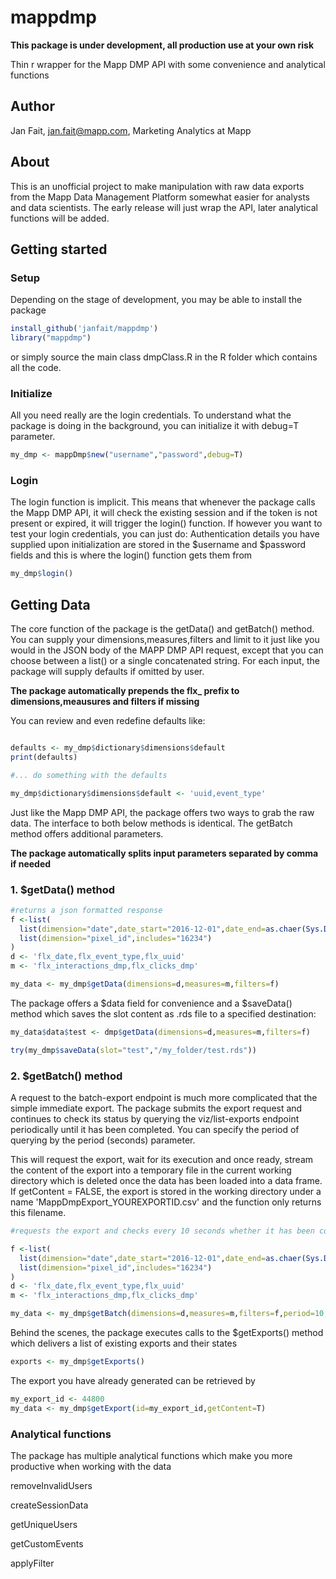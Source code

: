 # mappdmp

**This package is under development, all production use at your own risk**

Thin r wrapper for the Mapp DMP API with some convenience and analytical functions

## Author
Jan Fait, jan.fait@mapp.com,
Marketing Analytics at Mapp

## About
This is an unofficial project to make manipulation with raw data exports from the Mapp Data Management Platform somewhat easier for
analysts and data scientists. The early release will just wrap the API, later analytical functions will be added.

## Getting started


### Setup
Depending on the stage of development, you may be able to install the package 
```r
install_github('janfait/mappdmp')
library("mappdmp")
```
or simply source the main class dmpClass.R in the R folder which contains all the code.


### Initialize
All you need really are the login credentials. To understand what the package is doing in the background, you can initialize it 
with debug=T parameter. 
```r
my_dmp <- mappDmp$new("username","password",debug=T)
```
### Login
The login function is implicit. This means that whenever the package calls the Mapp DMP API, it will check the existing session and if the token is not present or expired, it will trigger the login() function. If however you want to test your login credentials, you can just do:
Authentication details you have supplied upon initialization are stored in the $username and $password fields and this is where the login() function gets them from
```r
my_dmp$login()
```

## Getting Data

The core function of the package is the getData() and getBatch() method.
You can supply your dimensions,measures,filters and limit to it just like you would in the JSON body of the MAPP DMP API request, except that you can choose between a list() or a single concatenated string. For each input, the package will supply defaults if omitted by user.

**The package automatically prepends the flx_ prefix to dimensions,meausures and filters if missing**

You can review and even redefine defaults like:

```r

defaults <- my_dmp$dictionary$dimensions$default
print(defaults)

#... do something with the defaults

my_dmp$dictionary$dimensions$default <- 'uuid,event_type'

```

Just like the Mapp DMP API, the package offers two ways to grab the raw data. The interface to both below methods is identical. The getBatch method offers additional parameters.

**The package automatically splits input parameters separated by comma if needed**

### 1. $getData() method


```r
#returns a json formatted response
f <-list(
  list(dimension="date",date_start="2016-12-01",date_end=as.chaer(Sys.Date())),
  list(dimension="pixel_id",includes="16234")
)
d <- 'flx_date,flx_event_type,flx_uuid'
m <- 'flx_interactions_dmp,flx_clicks_dmp'

my_data <- my_dmp$getData(dimensions=d,measures=m,filters=f)
```

The package offers a $data field for convenience and a $saveData() method which saves the slot content as .rds file to a specified destination:

```r
my_data$data$test <- dmp$getData(dimensions=d,measures=m,filters=f)

try(my_dmp$saveData(slot="test","/my_folder/test.rds"))

```

### 2. $getBatch() method

A request to the batch-export endpoint is much more complicated that the simple immediate export. The package submits the export request and continues to check its status by querying the viz/list-exports endpoint periodically until it has been completed.
You can specify the period of querying by the period (seconds) parameter.

This will request the export, wait for its execution and once ready, stream the content of the export into a temporary file in the current working directory which is deleted once the data has been loaded into a data frame.
If getContent = FALSE, the export is stored in the working directory under a name 'MappDmpExport_YOUREXPORTID.csv' and the function only returns this filename. 


```r
#requests the export and checks every 10 seconds whether it has been completed

f <-list(
  list(dimension="date",date_start="2016-12-01",date_end=as.chaer(Sys.Date())),
  list(dimension="pixel_id",includes="16234")
)
d <- 'flx_date,flx_event_type,flx_uuid'
m <- 'flx_interactions_dmp,flx_clicks_dmp'

my_data <- my_dmp$getBatch(dimensions=d,measures=m,filters=f,period=10,getContent=T)

```
Behind the scenes, the package executes calls to the $getExports() method which delivers a list of existing exports and their states

```r
exports <- my_dmp$getExports()

```

The export you have already generated can be retrieved by

```r
my_export_id <- 44800
my_data <- my_dmp$getExport(id=my_export_id,getContent=T)


```
### Analytical functions

The package has multiple analytical functions which make you more productive when working with the data

removeInvalidUsers

createSessionData

getUniqueUsers

getCustomEvents

applyFilter









